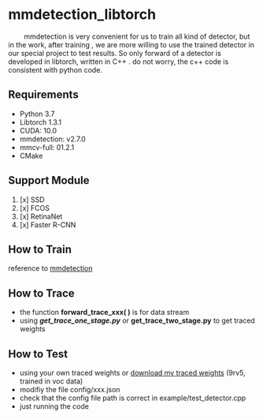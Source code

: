 # mmdetection_libtorch

&#8195; &#8195;mmdetection is very convenient  for us to train all kind of detector, but in the work, after training , we are more willing to use the trained detector in our special project to test results.  So only forward of a detector is developed in libtorch, written in C++ . do not worry, the  c++ code is consistent with python code.










## Requirements
 - Python 3.7
 - Libtorch 1.3.1
 - CUDA: 10.0
 -  mmdetection: v2.7.0 
 - mmcv-full: 01.2.1
 - CMake
 
## Support Module
 1. [x] SSD
 2. [x] FCOS
 3. [x] RetinaNet
 4. [x] Faster R-CNN
 
## How to Train
reference to   [mmdetection](https://github.com/open-mmlab/mmdetection)
## How to Trace
 -  the function **forward_trace_xxx( )** is  for  data  stream
 - using ***get_trace_one_stage.py***  or **get_trace_two_stage.py**   to  get traced weights

## How to Test
 - using your own traced weights  or [download my traced weights](https://pan.baidu.com/s/1g2bQknkPpbmqTbFPXRQTAA)  (9rv5, trained in voc data)
 - modifiy the file  config/xxx.json
 - check that  the config file path  is correct in example/test_detector.cpp
 - just  running the code




